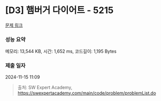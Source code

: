 # [D3] 햄버거 다이어트 - 5215 

[문제 링크](https://swexpertacademy.com/main/code/problem/problemDetail.do?contestProbId=AWT-lPB6dHUDFAVT) 

### 성능 요약

메모리: 13,544 KB, 시간: 1,652 ms, 코드길이: 1,195 Bytes

### 제출 일자

2024-11-15 11:09



> 출처: SW Expert Academy, https://swexpertacademy.com/main/code/problem/problemList.do